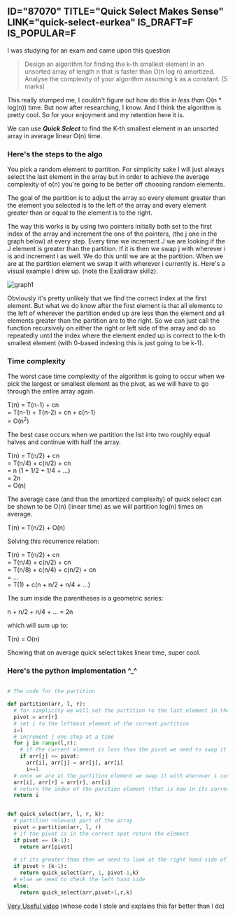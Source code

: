 ID="87070"
TITLE="Quick Select Makes Sense"
LINK="quick-select-eurkea"
IS_DRAFT=F
IS_POPULAR=F
----------

I was studying for an exam and came upon this question 

>  Design an algorithm for finding the k-th smallest element in an unsorted array of length n that is faster than O(n log n) amortized. Analyse the complexity of your algorithm assuming k as a constant. (5 marks)

This really stumped me, I couldn't figure out how do this in *less than* O(n * log(n)) time. But now after researching, I know. And I think the algorithm is pretty cool. So for your enjoyment and my retention here it is. 


We can use ***Quick Select*** to find the K-th smallest element in an unsorted array in average linear O(n) time. 

### Here's the steps to the algo

You pick a random element to partition. For simplicity sake I will just always select the last element in the array but in order to achieve the average complexity of o(n) you're going to be better off choosing random elements. 

The goal of the partition is to adjust the array so every element greater than the element you selected is to the left of the array and every element greater than or equal to the element is to the right. 

The way this works is by using two pointers initially both set to the first index of the array and increment the one of the pointers, (the j one in the graph below) at every step. Every time we increment J we are looking if the J element is greater than the partition. If it is then we swap j with wherever i is and increment i as well. We do this until we are at the partition. When we are at the partition element we swap it with wherever i currently is. Here's a visual example I drew up. (note the Exalidraw skillz). 

<img src="/images/quick-select/graph1.png" alt="graph1">


Obviously it's pretty unlikely that we find the correct index at the first element. But what we do know after the first element is that all elements to the left of wherever the partition ended up are less than the element and all elements greater than the partition are to the right. So we can just call the function recursively on either the right or left side of the array and do so repeatedly until the index where the element ended up is correct to the k-th smallest element (with 0-based indexing this is just going to be k-1). 

### Time complexity 

The worst case time complexity of the algorithm is going to occur when we pick the largest or smallest element as the pivot, as we will have to go through the entire array again.

  T(n) = T(n-1) + cn <br>
  = T(n-1) + T(n-2) + cn + c(n-1) <br>
  = O(n<sup>2</sup>)

The best case occurs when we partition the list into two roughly equal halves and continue with half the array.

  T(n) = T(n/2) + cn <br>
  = T(n/4) + c(n/2) + cn <br>
  = n (1 + 1/2 + 1/4 + ...) <br>
  = 2n <br>
  = O(n)


The average case (and thus the amortized complexity) of quick select can be shown to be O(n) (linear time) as we will partition log(n) times on average.

  T(n) = T(n/2) + O(n)


Solving this recurrence relation:

  T(n) = T(n/2) + cn <br>
  = T(n/4) + c(n/2) + cn <br>
  = T(n/8) + c(n/4) + c(n/2) + cn <br>
  = ... <br>
  = T(1) + c(n + n/2 + n/4 + ...)

The sum inside the parentheses is a geometric series:

  n + n/2 + n/4 + ... = 2n

which will sum up to:
 
  T(n) = O(n)

Showing that on average quick select takes linear time, super cool.



### Here's the python implementation ^_^ 

```python

# The code for the partition

def partition(arr, l, r):
  # for simplicity we will set the partition to the last element in the array
  pivot = arr[r]
  # set i to the leftmost element of the current partition
  i=l
  # increment j one step at a time
  for j in range(l,r):
    # if the current element is less than the pivot we need to swap it with i and increment i
    if arr[j] <= pivot:
      arr[i], arr[j] = arr[j], arr[i]
      i+=1
  # once we are at the partition element we swap it with wherever i currently is
  arr[i], arr[r] = arr[r], arr[i]
  # return the index of the parition element (that is now in its correct spot)
  return i


def quick_select(arr, l, r, k):
  # partition relevant part of the array
  pivot = partition(arr, l, r)
  # if the pivot is in the correct spot return the element
  if pivot == (k-1):
    return arr[pivot]
  
  # if its greater than then we need to look at the right hand side of k
  if pivot > (k-1):
    return quick_select(arr, 1, pivot-1,k)
  # else we need to check the left hand side
  else:
    return quick_select(arr,pivot+1,r,k)

```


[Very Useful video](https://www.youtube.com/watch?v=AqMiMkPOutQ&ab_channel=CSRobot) (whose code I stole and explains this far better than I do)  

